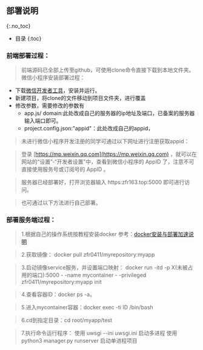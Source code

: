 ## 部署说明
{:.no_toc}

* 目录
{:toc}

### 前端部署过程：
> 前端源码已全部上传至github，可使用clone命令直接下载到本地文件夹。
  微信小程序安装部署过程：
* 下载[微信开发者工具](https://developers.weixin.qq.com/miniprogram/dev/devtools/download.html)，安装并运行。
* 新建项目，将clone的文件移动到项目文件夹，进行覆盖
* 修改参数，需要修改的参数有
  * app.js/ domain:此处改成自己的服务器的ip地址及端口，已备案的服务器输入端口即可。
  * project.config.json:"appid"：此处改成自己的appid，
> 未进行微信小程序开发注册的同学可通过以下网址进行注册获取appid：

> 登录 [https://mp.weixin.qq.com](https://mp.weixin.qq.com) ，就可以在网站的“设置”-“开发者设置”中，查看到微信小程序的 AppID 了，注意不可直接使用服务号或订阅号的 AppID 。

> 服务器已经部署好，打开浏览器输入 https:zfr163.top:5000 即可进行访问。

> 也可通过以下方法进行自己部署。

### 部署服务端过程：

> 1.根据自己的操作系统按教程安装docker 参考：[docker安装与部署加速说明](/UML/report/documents/Tech/16341023_docker.md)

> 2.获取镜像：
docker pull zfr0411/myrepository:myapp

> 3.启动镜像service服务，并设置端口映射：
docker run -itd -p X(未被占用的端口):5000 - -name mycontainer - -privileged zfr0411/myrepository:myapp init   

> 4.查看容器ID：docker ps -a。

> 5.进入mycontainer容器：docker exec -ti ID /bin/bash

> 6.cd到指定目录：cd root/myapp/test

> 7.执行命令运行程序：
  使用 uwsgi --ini uwsgi.ini 启动多进程
  使用 python3 manager.py runserver 启动单进程项目

